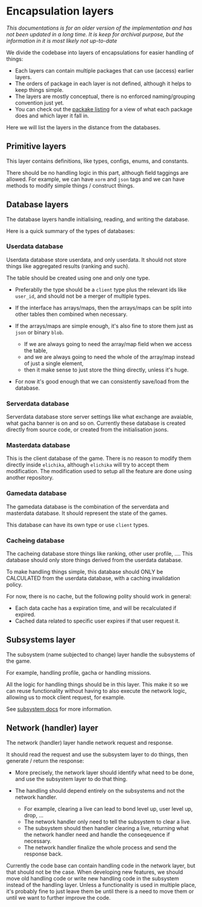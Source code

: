 # Encapsulation layers
*This documentations is for an older version of the implementation and has not been updated in a long time. It is keep for archival purpose, but the information in it is most likely not up-to-date*

We divide the codebase into layers of encapsulations for easier handling of things: 

- Each layers can contain multiple packages that can use (access) earlier layers.
- The orders of package in each layer is not defined, although it helps to keep things simple.
- The layers are mostly conceptual, there is no enforced naming/grouping convention just yet. 
- You can check out the [packake listing](package.md) for a view of what each package does and which layer it fall in.

Here we will list the layers in the distance from the databases.

## Primitive layers
This layer contains definitions, like types, configs, enums, and constants.

There should be no handling logic in this part, although field taggings are allowed. For example, we can have `xorm` and `json` tags and we can have methods to modify simple things / construct things.
 

## Database layers
The database layers handle initialising, reading, and writing the database.

Here is a quick summary of the types of databases:

### Userdata database
Userdata database store userdata, and only userdata. It should not store things like aggregated results (ranking and such).

The table should be created using one and only one type.

- Preferablly the type should be a `client` type plus the relevant ids like `user_id`, and should not be a merger of multiple types.
- If the interface has arrays/maps, then the arrays/maps can be split into other tables then combined when necessary.
- If the arrays/maps are simple enough, it's also fine to store them just as `json` or binary `blob`.

    - If we are always going to need the array/map field when we access the table,
    - and we are always going to need the whole of the array/map instead of just a single element,
    - then it make sense to just store the thing directly, unless it's huge.
- For now it's good enough that we can consistently save/load from the database.


### Serverdata database
Serverdata database store server settings like what exchange are avaiable, what gacha banner is on and so on. Currently these database is created directly from source code, or created from the initialisation jsons.

### Masterdata database 
This is the client database of the game. There is no reason to modify them directly inside `elichika`, although `elichika` will try to accept them modification. The modification used to setup all the feature are done using another repository.

### Gamedata database
The gamedata database is the combination of the serverdata and masterdata database. It should represent the state of the games.

This database can have its own type or use `client` types.

### Cacheing database
The cacheing database store things like ranking, other user profile, .... This database should only store things derived from the userdata database.

To make handling things simple, this database should ONLY be CALCULATED from the userdata database, with a caching invalidation policy.

For now, there is no cache, but the following polity should work in general:

- Each data cache has a expiration time, and will be recalculated if expired.
- Cached data related to specific user expires if that user request it.


## Subsystems layer
The subsystem (name subjected to change) layer handle the subsystems of the game.

For example, handling profile, gacha or handling missions.

All the logic for handling things should be in this layer. This make it so we can reuse functionality without having to also execute the network logic, allowing us to mock client request, for example. 

See [subsystem docs](../../subsystem/subsystem.md) for more information. 

## Network (handler) layer
The network (handler) layer handle network request and response.

It should read the request and use the subsystem layer to do things, then generate / return the response:

- More precisely, the network layer should identify what need to be done, and use the subsystem layer to do that thing.
- The handling should depend entirely on the subsystems and not the network handler.

    - For example, clearing a live can lead to bond level up, user level up, drop, ...
    - The network handler only need to tell the subsystem to clear a live.
    - The subsystem should then handler clearing a live, returning what the network handler need and handle the conseqeuence if necessary.
    - The network handler finalize the whole process and send the response back.

Currently the code base can contain handling code in the network layer, but that should not be the case. When developing new features, we should move old handling code or write new handling code in the subsystem instead of the handling layer. Unless a functionality is used in multiple place, it's probably fine to just leave them be until there is a need to move them or until we want to further improve the code.

